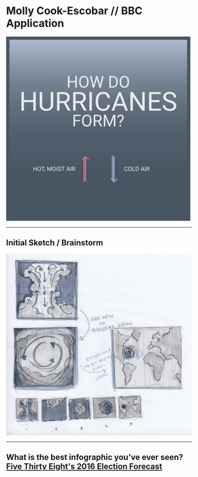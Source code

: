 # Molly Cook-Escobar // BBC Application

<!-- <img style="width:300px" src="hurricane.gif" alt="description of gif" /> 
 -->
<img style="width:500px; margin: 0 auto" src="hurricane_submit.gif" alt="hurricane gif" /> 

<hr>

<h2>Initial Sketch / Brainstorm</h2>

<img style="width:800px; margin: 0 auto" src="hurricane_sketch.png" alt="hurricane sketch" /> 

<hr>

<h2> What is the best infographic you've ever seen? </h2?
 
 <a href="https://projects.fivethirtyeight.com/2016-election-forecast/">Five Thirty Eight's 2016 Election Forecast</a>
